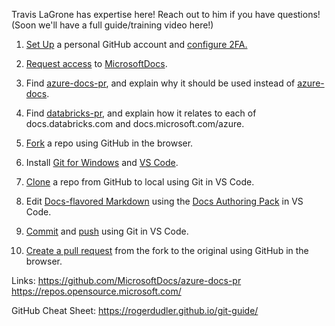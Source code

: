 Travis LaGrone has expertise here! Reach out to him if you have questions!
(Soon we'll have a full guide/training video here!)

1. [Set Up](https://docs.microsoft.com/en-us/contribute/get-started-setup-github) a personal GitHub account and [configure 2FA.](https://help.github.com/en/github/authenticating-to-github/configuring-two-factor-authentication)
2. [Request access](https://repos.opensource.microsoft.com/) to [MicrosoftDocs](https://github.com/MicrosoftDocs).
3. Find [azure-docs-pr](https://github.com/MicrosoftDocs/azure-docs-pr), and explain why it should be used instead of [azure-docs](https://github.com/MicrosoftDocs/azure-docs).
4. Find [databricks-pr](https://github.com/MicrosoftDocs/databricks-pr), and explain how it relates to each of docs.databricks.com and docs.microsoft.com/azure.
	
5. [Fork](https://guides.github.com/activities/forking/) a repo using GitHub in the browser.
6. Install [Git for Windows](https://git-scm.com/download/win) and [VS Code](https://code.visualstudio.com/).
7. [Clone](https://code.visualstudio.com/docs/editor/versioncontrol#_cloning-a-repository) a repo from GitHub to local using Git in VS Code.
8. Edit [Docs-flavored Markdown](https://docs.microsoft.com/en-us/contribute/markdown-reference) using the [Docs Authoring Pack](https://docs.microsoft.com/en-us/contribute/how-to-write-docs-auth-pack) in VS Code.
9. [Commit](https://code.visualstudio.com/docs/editor/versioncontrol#_commit) and [push](https://code.visualstudio.com/docs/editor/versioncontrol#_remotes) using Git in VS Code.
10. [Create a pull request](https://help.github.com/en/github/collaborating-with-issues-and-pull-requests/creating-a-pull-request) from the fork to the original using GitHub in the browser.

Links:
https://github.com/MicrosoftDocs/azure-docs-pr
https://repos.opensource.microsoft.com/

GitHub Cheat Sheet: https://rogerdudler.github.io/git-guide/